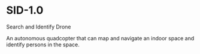 # SID-1.0
Search and Identify Drone

An autonomous quadcopter that can map and navigate an indoor space and identify persons in the space.
